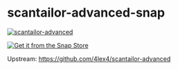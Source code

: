 # scantailor-advanced-snap

[![scantailor-advanced](https://snapcraft.io/scantailor-advanced/badge.svg)](https://snapcraft.io/scantailor-advanced)

[![Get it from the Snap Store](https://snapcraft.io/static/images/badges/en/snap-store-black.svg)](https://snapcraft.io/scantailor-advanced)

Upstream: https://github.com/4lex4/scantailor-advanced

